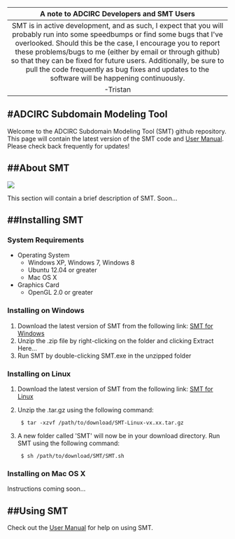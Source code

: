 | A note to ADCIRC Developers and SMT Users |
|:-------------------------------------------:|
| SMT is in active development, and as such, I expect that you will probably run into some speedbumps or find some bugs that I've overlooked. Should this be the case, I encourage you to report these problems/bugs to me (either by email or through github) so that they can be fixed for future users. Additionally, be sure to pull the code frequently as bug fixes and updates to the software will be happening continuously. |
| -Tristan |

#ADCIRC Subdomain Modeling Tool
-------------------------------------------------------------------------------

Welcome to the ADCIRC Subdomain Modeling Tool (SMT) github repository. This page will contain
the latest version of the SMT code and [User Manual](https://github.com/atdyer/SMT/wiki/). Please check
back frequently for updates!

##About SMT
-------------------------------------------------------------------------------
![](https://raw.githubusercontent.com/atdyer/SMT/master/images/caseStudy_allCreated.png)

This section will contain a brief description of SMT. Soon...


##Installing SMT
-------------------------------------------------------------------------------

### System Requirements

* Operating System
    * Windows XP, Windows 7, Windows 8
    * Ubuntu 12.04 or greater
    * Mac OS X
* Graphics Card
    * OpenGL 2.0 or greater

### Installing on Windows

1. Download the latest version of SMT from the following link: [SMT for Windows](http://www4.ncsu.edu/~atdyer/smt-windows/)
2. Unzip the .zip file by right-clicking on the folder and clicking Extract Here...
3. Run SMT by double-clicking SMT.exe in the unzipped folder


### Installing on Linux

1. Download the latest version of SMT from the following link: [SMT for Linux](http://www4.ncsu.edu/~atdyer/smt-linux/)
2. Unzip the .tar.gz using the following command:

        $ tar -xzvf /path/to/download/SMT-Linux-vx.xx.tar.gz

3. A new folder called 'SMT' will now be in your download directory. Run SMT using the following command:

        $ sh /path/to/download/SMT/SMT.sh
        
        
### Installing on Mac OS X

Instructions coming soon...



##Using SMT
-------------------------------------------------------------------------------

Check out the [User Manual](https://github.com/atdyer/SMT/wiki/) for help on using SMT.


